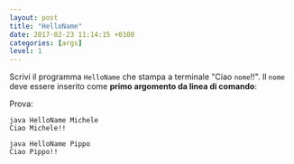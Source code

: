 ```yaml
---
layout: post
title: "HelloName"
date: 2017-02-23 11:14:15 +0100
categories: [args]
level: 1
---
```


Scrivi il programma `HelloName` che stampa a terminale "Ciao `nome`!!". Il `nome` deve essere inserito come **primo argomento da linea di comando**:

Prova:

```text
java HelloName Michele
Ciao Michele!!

java HelloName Pippo
Ciao Pippo!!
```
